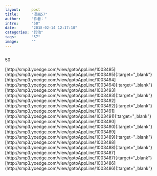 ```yaml
---
layout:     post
title:      "漫画57"
author:     "作者："
intro:      "50"
date:       "2018-02-14 12:17:10"
categories: "其他"
tags:       "57"
image:      ""
---
```

<div style="text-align: center">
<p><img src=""/></p>
</div>
<p class="post-meta">
<span>50</span>
</p>
[http://smp3.yoedge.com/view/gotoAppLine/1003495](http://smp3.yoedge.com/view/gotoAppLine/1003495){:target="_blank"}
[http://smp3.yoedge.com/view/gotoAppLine/1003494](http://smp3.yoedge.com/view/gotoAppLine/1003494){:target="_blank"}
[http://smp3.yoedge.com/view/gotoAppLine/1003493](http://smp3.yoedge.com/view/gotoAppLine/1003493){:target="_blank"}
[http://smp3.yoedge.com/view/gotoAppLine/1003492](http://smp3.yoedge.com/view/gotoAppLine/1003492){:target="_blank"}
[http://smp3.yoedge.com/view/gotoAppLine/1003491](http://smp3.yoedge.com/view/gotoAppLine/1003491){:target="_blank"}
[http://smp3.yoedge.com/view/gotoAppLine/1003490](http://smp3.yoedge.com/view/gotoAppLine/1003490){:target="_blank"}
[http://smp3.yoedge.com/view/gotoAppLine/1003489](http://smp3.yoedge.com/view/gotoAppLine/1003489){:target="_blank"}
[http://smp3.yoedge.com/view/gotoAppLine/1003488](http://smp3.yoedge.com/view/gotoAppLine/1003488){:target="_blank"}
[http://smp3.yoedge.com/view/gotoAppLine/1003487](http://smp3.yoedge.com/view/gotoAppLine/1003487){:target="_blank"}
[http://smp3.yoedge.com/view/gotoAppLine/1003486](http://smp3.yoedge.com/view/gotoAppLine/1003486){:target="_blank"}


